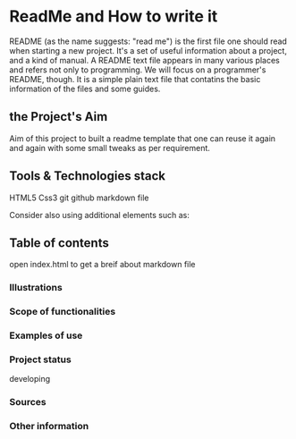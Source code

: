 

<!-- Title & internal Tiltes  -->
# ReadMe and How to write it 

<!-- Add some Description here  -->
README (as the name suggests: "read me") is the first file one should read when starting a new project. It's a set of useful information about a project, and a kind of manual. A README text file appears in many various places and refers not only to programming. We will focus on a programmer's README, though. 
It is a simple plain text file that contatins the basic information of the files and some guides.

<!-- Introduction - the project's aim -->
## the Project's Aim
Aim of this project to built a readme template that one can reuse it again and again with some small tweaks as per requirement.

<!-- add details about tools and technologies  -->

## Tools & Technologies stack
HTML5
Css3
git
github
markdown file

Consider also using additional elements such as: 

## Table of contents
open index.html to get a breif about markdown file 

### Illustrations

### Scope of functionalities 

### Examples of use

### Project status 
developing

### Sources

### Other information
